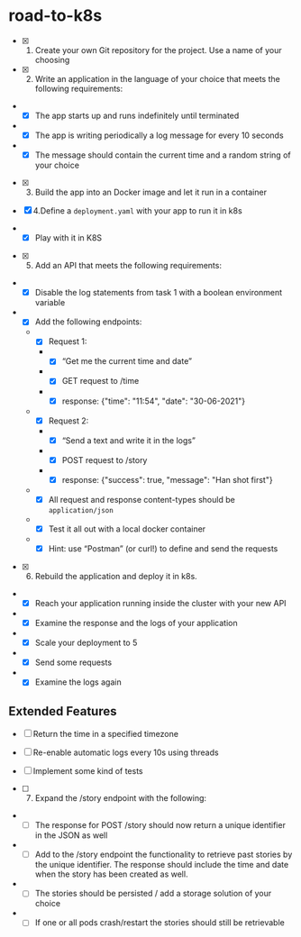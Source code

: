 # road-to-k8s
- [x] 1. Create your own Git repository for the project. Use a name of your choosing

- [x] 2. Write an application in the language of your choice that meets the following requirements:
* - [x] The app starts up and runs indefinitely until terminated
* - [x] The app is writing periodically a log message for every 10 seconds
* - [x] The message should contain the current time and a random string of your choice

- [x] 3. Build the app into an Docker image and let it run in a container

- [x] 4.Define a `deployment.yaml` with your app to run it in k8s
* - [x] Play with it in K8S

- [x] 5. Add an API that meets the following requirements:
* - [x] Disable the log statements from task 1 with a boolean environment variable
* - [x] Add the following endpoints:
  * - [x] Request 1:
    * - [x] “Get me the current time and date”
    * - [x] GET request to /time
    * - [x] response: {"time": "11:54", "date": "30-06-2021"}
  * - [x] Request 2:
    * - [x] “Send a text and write it in the logs”
    * - [x] POST request to /story
    * - [x] response: {"success": true, "message": "Han shot first"}
  * - [x] All request and response content-types should be `application/json`
  * - [x] Test it all out with a local docker container
  * - [x] Hint: use “Postman” (or curl!) to define and send the requests 

- [x] 6. Rebuild the application and deploy it in k8s. 
* - [x] Reach your application running inside the cluster with your new API
* - [x] Examine the response and the logs of your application
* - [x] Scale your deployment to 5
* - [x] Send some requests
* - [x] Examine the logs again

## Extended Features
- [ ] Return the time in a specified timezone
- [ ] Re-enable automatic logs every 10s using threads
- [ ] Implement some kind of tests

- [ ] 7. Expand the /story endpoint with the following:
* - [ ] The response for POST /story should now return a unique identifier in the JSON as well
* - [ ] Add to the /story endpoint the functionality to retrieve past stories by the unique identifier. The response should include the time and date when the story has been created as well.
* - [ ] The stories should be persisted / add a storage solution of your choice
* - [ ] If one or all pods crash/restart the stories should still be retrievable
